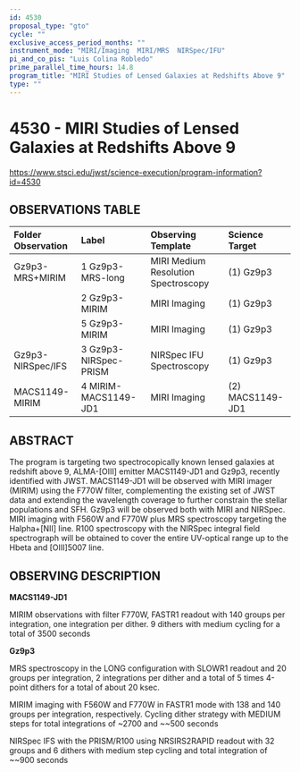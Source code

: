 ```yaml
---
id: 4530
proposal_type: "gto"
cycle: ""
exclusive_access_period_months: ""
instrument_mode: "MIRI/Imaging  MIRI/MRS  NIRSpec/IFU"
pi_and_co_pis: "Luis Colina Robledo"
prime_parallel_time_hours: 14.8
program_title: "MIRI Studies of Lensed Galaxies at Redshifts Above 9"
type: ""
---
```

# 4530 - MIRI Studies of Lensed Galaxies at Redshifts Above 9
https://www.stsci.edu/jwst/science-execution/program-information?id=4530
## OBSERVATIONS TABLE
| Folder Observation | Label                   | Observing Template                | Science Target      |
| :----------------- | :---------------------- | :-------------------------------- | :------------------ |
| Gz9p3-MRS+MIRIM    | 1 Gz9p3-MRS-long        | MIRI Medium Resolution Spectroscopy | (1) Gz9p3           |
|                    | 2 Gz9p3-MIRIM           | MIRI Imaging                      | (1) Gz9p3           |
|                    | 5 Gz9p3-MIRIM           | MIRI Imaging                      | (1) Gz9p3           |
| Gz9p3-NIRSpec/IFS  | 3 Gz9p3-NIRSpec-PRISM | NIRSpec IFU Spectroscopy          | (1) Gz9p3           |
| MACS1149-MIRIM     | 4 MIRIM-MACS1149-JD1    | MIRI Imaging                      | (2) MACS1149-JD1    |

## ABSTRACT

The program is targeting two spectrocopically known lensed galaxies at redshift above 9, ALMA-[OIII] emitter MACS1149-JD1 and Gz9p3, recently identified with JWST. MACS1149-JD1 will be observed with MIRI imager (MIRIM) using the F770W filter, complementing the existing set of JWST data and extending the wavelength coverage to further constrain the stellar populations and SFH. Gz9p3 will be observed both with MIRI and NIRSpec. MIRI imaging with F560W and F770W plus MRS spectroscopy targeting the Halpha+[NII] line. R100 spectroscopy with the NIRSpec integral field spectrograph will be obtained to cover the entire UV-optical range up to the Hbeta and [OIII]5007 line.

## OBSERVING DESCRIPTION

**MACS1149-JD1**

MIRIM observations with filter F770W, FASTR1 readout with 140 groups per integration, one integration per dither. 9 dithers with medium cycling for a total of 3500 seconds

**Gz9p3**

MRS spectroscopy in the LONG configuration with SLOWR1 readout and 20 groups per integration, 2 integrations per dither and a total of 5 times 4-point dithers for a total of about 20 ksec.

MIRIM imaging with F560W and F770W in FASTR1 mode with 138 and 140 groups per integration, respectively. Cycling dither strategy with MEDIUM steps for total integrations of ~2700 and ~~500 seconds

NIRSpec IFS with the PRISM/R100 using NRSIRS2RAPID readout with 32 groups and 6 dithers with medium step cycling and total integration of ~~900 seconds